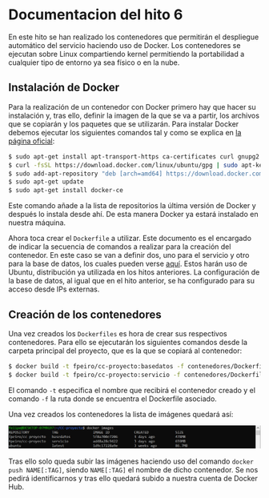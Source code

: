 # Documentacion del hito 6

En este hito se han realizado los contenedores que permitirán el despliegue automático del servicio haciendo uso de Docker. Los
contenedores se ejecutan sobre Linux compartiendo kernel permitiendo la portabilidad a cualquier tipo de entorno ya sea físico o en la
nube.

## Instalación de Docker

Para la realización de un contenedor con Docker primero hay que hacer su instalación y, tras ello, definir la imagen de la que se va a
partir, los archivos que se copiarán y los paquetes que se utilizarán. Para instalar Docker debemos ejecutar los siguientes comandos tal
y como se explica en [la página oficial](https://docs.docker.com/install/linux/docker-ce/ubuntu/):

```sh
$ sudo apt-get install apt-transport-https ca-certificates curl gnupg2 software-properties-common
$ curl -fsSL https://download.docker.com/linux/ubuntu/gpg | sudo apt-key add -
$ sudo add-apt-repository "deb [arch=amd64] https://download.docker.com/linux/ubuntu $(lsb_release -cs) stable"
$ sudo apt-get update
$ sudo apt-get install docker-ce
```

Este comando añade a la lista de repositorios la última versión de Docker y después lo instala desde ahí. De esta manera Docker ya estará
instalado en nuestra máquina.

Ahora toca crear el `Dockerfile` a utilizar. Este documento es el encargado de indicar la secuencia de comandos a realizar para la
creación del contenedor. En este caso se van a definir dos, uno para el servicio y otro para la base de datos, los cuales pueden verse
[aquí](https://github.com/fpeiro/CC-proyecto/tree/master/contenedores). Estos harán uso de Ubuntu, distribución ya utilizada en los hitos
anteriores. La configuración de la base de datos, al igual que en el hito anterior, se ha configurado para su acceso desde IPs externas.

## Creación de los contenedores

Una vez creados los `Dockerfiles` es hora de crear sus respectivos contenedores. Para ello se ejecutarán los siguientes comandos desde
la carpeta principal del proyecto, que es la que se copiará al contenedor:

```sh
$ docker build -t fpeiro/cc-proyecto:basedatos -f contenedores/Dockerfile-basedatos .
$ docker build -t fpeiro/cc-proyecto:servicio -f contenedores/Dockerfile-servicio .
```

El comando `-t` especifica el nombre que recibirá el contenedor creado y el comando `-f` la ruta donde se encuentra el Dockerfile
asociado.

Una vez creados los contenedores la lista de imágenes quedará así:

![Imágenes de Docker](https://github.com/fpeiro/CC-proyecto/blob/gh-pages/images/docker-images.png)

Tras ello solo queda subir las imágenes haciendo uso del comando `docker push NAME[:TAG]`, siendo `NAME[:TAG]` el nombre de dicho
contenedor. Se nos pedirá identificarnos y tras ello quedará subido a nuestra cuenta de Docker Hub.
